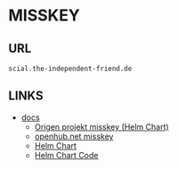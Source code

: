 MISSKEY
========

URL
---

`scial.the-independent-friend.de`


LINKS
-----


- [docs](https://misskey-hub.net/en/docs/)
  - [Origen projekt misskey (Helm Chart)](https://github.com/misskey-dev/misskey)
  - [openhub.net misskey](https://openhub.net/p/misskey)
  - [Helm Chart](https://artifacthub.io/packages/helm/alyti/misskey)
  - [Helm Chart Code](https://github.com/alyti/charts/blob/main/charts/misskey/values.yaml)

